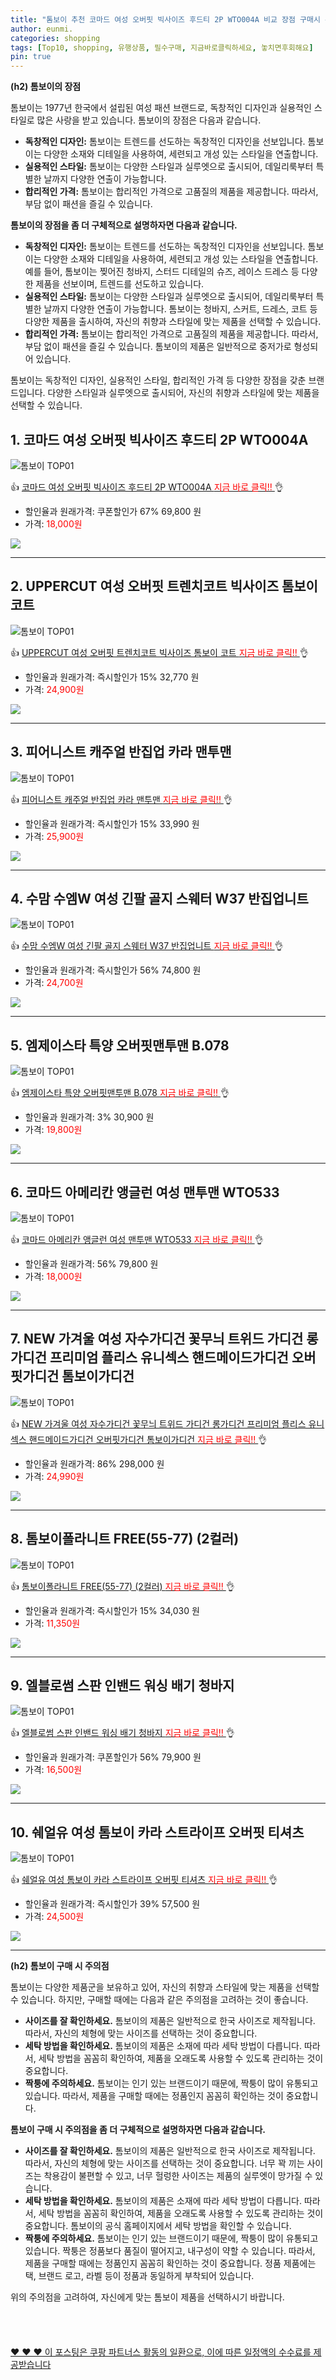 ```yaml
---
title: "톰보이 추천 코마드 여성 오버핏 빅사이즈 후드티 2P WTO004A 비교 장점 구매시 주의사항"
author: eunmi.
categories: shopping
tags: [Top10, shopping, 유행상품, 필수구매, 지금바로클릭하세요, 놓치면후회해요]
pin: true
---
```

**(h2) 톰보이의 장점**

톰보이는 1977년 한국에서 설립된 여성 패션 브랜드로, 독창적인 디자인과 실용적인 스타일로 많은 사랑을 받고 있습니다. 톰보이의 장점은 다음과 같습니다.

* **독창적인 디자인:** 톰보이는 트렌드를 선도하는 독창적인 디자인을 선보입니다. 톰보이는 다양한 소재와 디테일을 사용하여, 세련되고 개성 있는 스타일을 연출합니다.
* **실용적인 스타일:** 톰보이는 다양한 스타일과 실루엣으로 출시되어, 데일리룩부터 특별한 날까지 다양한 연출이 가능합니다.
* **합리적인 가격:** 톰보이는 합리적인 가격으로 고품질의 제품을 제공합니다. 따라서, 부담 없이 패션을 즐길 수 있습니다.

**톰보이의 장점을 좀 더 구체적으로 설명하자면 다음과 같습니다.**

* **독창적인 디자인:** 톰보이는 트렌드를 선도하는 독창적인 디자인을 선보입니다. 톰보이는 다양한 소재와 디테일을 사용하여, 세련되고 개성 있는 스타일을 연출합니다. 예를 들어, 톰보이는 찢어진 청바지, 스터드 디테일의 슈즈, 레이스 드레스 등 다양한 제품을 선보이며, 트렌드를 선도하고 있습니다.
* **실용적인 스타일:** 톰보이는 다양한 스타일과 실루엣으로 출시되어, 데일리룩부터 특별한 날까지 다양한 연출이 가능합니다. 톰보이는 청바지, 스커트, 드레스, 코트 등 다양한 제품을 출시하여, 자신의 취향과 스타일에 맞는 제품을 선택할 수 있습니다.
* **합리적인 가격:** 톰보이는 합리적인 가격으로 고품질의 제품을 제공합니다. 따라서, 부담 없이 패션을 즐길 수 있습니다. 톰보이의 제품은 일반적으로 중저가로 형성되어 있습니다.

톰보이는 독창적인 디자인, 실용적인 스타일, 합리적인 가격 등 다양한 장점을 갖춘 브랜드입니다. 다양한 스타일과 실루엣으로 출시되어, 자신의 취향과 스타일에 맞는 제품을 선택할 수 있습니다.

   

## 1. 코마드 여성 오버핏 빅사이즈 후드티 2P WTO004A

![톰보이 TOP01](https://thumbnail7.coupangcdn.com/thumbnails/remote/230x230ex/image/vendor_inventory/4aab/49fd5fb26ffcd49dacc658ee24c02329c618d804c2acbccb5777f1211673.jpg)


👍 [코마드 여성 오버핏 빅사이즈 후드티 2P WTO004A <font color=red> 지금 바로 클릭!! </font> ](https://link.coupang.com/re/AFFSDP?lptag=AF3617701&subid=GithubCoopas&pageKey=7196462449&traceid=V0-153&itemId=18180493482&vendorItemId=85329525158) 👌 


- 할인율과 원래가격: 쿠폰할인가 67%  69,800   원
- 가격: <span style='color:red'>18,000원</span>

[![](/discount_price.png)](https://link.coupang.com/re/AFFSDP?lptag=AF3617701&subid=GithubCoopas&pageKey=7196462449&traceid=V0-153&itemId=18180493482&vendorItemId=85329525158)

---


   

## 2. UPPERCUT 여성 오버핏 트렌치코트 빅사이즈 톰보이 코트

![톰보이 TOP01](https://thumbnail8.coupangcdn.com/thumbnails/remote/230x230ex/image/vendor_inventory/a952/cb3d7f614342fc31a2b396d9338f6d3167f7517a02f959965a8f0b0ebf10.jpg)


👍 [UPPERCUT 여성 오버핏 트렌치코트 빅사이즈 톰보이 코트 <font color=red> 지금 바로 클릭!! </font> ](https://link.coupang.com/re/AFFSDP?lptag=AF3617701&subid=GithubCoopas&pageKey=7212998946&traceid=V0-153&itemId=18258690052&vendorItemId=85414569990) 👌 


- 할인율과 원래가격: 즉시할인가 15%  32,770   원
- 가격: <span style='color:red'>24,900원</span>

[![](/discount_price.png)](https://link.coupang.com/re/AFFSDP?lptag=AF3617701&subid=GithubCoopas&pageKey=7212998946&traceid=V0-153&itemId=18258690052&vendorItemId=85414569990)

---


   

## 3. 피어니스트 캐주얼 반집업 카라 맨투맨

![톰보이 TOP01](https://thumbnail10.coupangcdn.com/thumbnails/remote/230x230ex/image/rs_quotation_api/ez7jmq6o/3bbc2806e625426dae4568d6b8873f73.jpeg)


👍 [피어니스트 캐주얼 반집업 카라 맨투맨 <font color=red> 지금 바로 클릭!! </font> ](https://link.coupang.com/re/AFFSDP?lptag=AF3617701&subid=GithubCoopas&pageKey=7495068751&traceid=V0-153&itemId=19607424466&vendorItemId=86714481414) 👌 


- 할인율과 원래가격: 즉시할인가 15%  33,990   원
- 가격: <span style='color:red'>25,900원</span>

[![](/discount_price.png)](https://link.coupang.com/re/AFFSDP?lptag=AF3617701&subid=GithubCoopas&pageKey=7495068751&traceid=V0-153&itemId=19607424466&vendorItemId=86714481414)

---


   

## 4. 수맘 수엠W 여성 긴팔 골지 스웨터 W37 반집업니트

![톰보이 TOP01](https://thumbnail9.coupangcdn.com/thumbnails/remote/230x230ex/image/vendor_inventory/1739/905e4e10320979e9eb00052a496cf1cbbee269f09213f79c1ce89a129807.jpg)


👍 [수맘 수엠W 여성 긴팔 골지 스웨터 W37 반집업니트 <font color=red> 지금 바로 클릭!! </font> ](https://link.coupang.com/re/AFFSDP?lptag=AF3617701&subid=GithubCoopas&pageKey=6823388242&traceid=V0-153&itemId=16179050569&vendorItemId=83374449523) 👌 


- 할인율과 원래가격: 즉시할인가 56%  74,800   원
- 가격: <span style='color:red'>24,700원</span>

[![](/discount_price.png)](https://link.coupang.com/re/AFFSDP?lptag=AF3617701&subid=GithubCoopas&pageKey=6823388242&traceid=V0-153&itemId=16179050569&vendorItemId=83374449523)

---


   

## 5. 엠제이스타 특양 오버핏맨투맨 B.078

![톰보이 TOP01](https://thumbnail9.coupangcdn.com/thumbnails/remote/230x230ex/image/vendor_inventory/b216/33729411e5e5724fce009470b9fcfffefb587a080966fb727f6d5867c8f0.jpg)


👍 [엠제이스타 특양 오버핏맨투맨 B.078 <font color=red> 지금 바로 클릭!! </font> ](https://link.coupang.com/re/AFFSDP?lptag=AF3617701&subid=GithubCoopas&pageKey=7080204343&traceid=V0-153&itemId=17610420171&vendorItemId=85056955823) 👌 


- 할인율과 원래가격: 3%  30,900   원
- 가격: <span style='color:red'>19,800원</span>

[![](/discount_price.png)](https://link.coupang.com/re/AFFSDP?lptag=AF3617701&subid=GithubCoopas&pageKey=7080204343&traceid=V0-153&itemId=17610420171&vendorItemId=85056955823)

---


   

## 6. 코마드 아메리칸 앵글런 여성 맨투맨 WTO533

![톰보이 TOP01](https://thumbnail7.coupangcdn.com/thumbnails/remote/230x230ex/image/vendor_inventory/73c1/f7f03fcd7a37127c080f3f60c6ab24e9748fa5fb2db7b6f5279876606093.jpg)


👍 [코마드 아메리칸 앵글런 여성 맨투맨 WTO533 <font color=red> 지금 바로 클릭!! </font> ](https://link.coupang.com/re/AFFSDP?lptag=AF3617701&subid=GithubCoopas&pageKey=7442805199&traceid=V0-153&itemId=19357564128&vendorItemId=86470627968) 👌 


- 할인율과 원래가격: 56%  79,800   원
- 가격: <span style='color:red'>18,000원</span>

[![](/discount_price.png)](https://link.coupang.com/re/AFFSDP?lptag=AF3617701&subid=GithubCoopas&pageKey=7442805199&traceid=V0-153&itemId=19357564128&vendorItemId=86470627968)

---


   

## 7. NEW 가겨울 여성 자수가디건 꽃무늬 트위드 가디건 롱가디건 프리미엄 플리스 유니섹스 핸드메이드가디건 오버핏가디건 톰보이가디건

![톰보이 TOP01](https://thumbnail7.coupangcdn.com/thumbnails/remote/230x230ex/image/vendor_inventory/6070/a2d752e75f2d5948d9439945a0110342987192b8adf63ec5195d35bf7bae.jpg)


👍 [NEW 가겨울 여성 자수가디건 꽃무늬 트위드 가디건 롱가디건 프리미엄 플리스 유니섹스 핸드메이드가디건 오버핏가디건 톰보이가디건 <font color=red> 지금 바로 클릭!! </font> ](https://link.coupang.com/re/AFFSDP?lptag=AF3617701&subid=GithubCoopas&pageKey=6907396464&traceid=V0-153&itemId=16634362305&vendorItemId=84288270937) 👌 


- 할인율과 원래가격: 86%  298,000   원
- 가격: <span style='color:red'>24,990원</span>

[![](/discount_price.png)](https://link.coupang.com/re/AFFSDP?lptag=AF3617701&subid=GithubCoopas&pageKey=6907396464&traceid=V0-153&itemId=16634362305&vendorItemId=84288270937)

---


   

## 8. 톰보이폴라니트 FREE(55-77) (2컬러)

![톰보이 TOP01](https://thumbnail8.coupangcdn.com/thumbnails/remote/230x230ex/image/vendor_inventory/1a4a/a53ece86716fd84bd97c92ad9a02d7ded33f7dc01ce512a9a2db56870e8f.jpg)


👍 [톰보이폴라니트 FREE(55-77) (2컬러) <font color=red> 지금 바로 클릭!! </font> ](https://link.coupang.com/re/AFFSDP?lptag=AF3617701&subid=GithubCoopas&pageKey=1735397033&traceid=V0-153&itemId=2954035777&vendorItemId=71812215706) 👌 


- 할인율과 원래가격: 즉시할인가 15%  34,030   원
- 가격: <span style='color:red'>11,350원</span>

[![](/discount_price.png)](https://link.coupang.com/re/AFFSDP?lptag=AF3617701&subid=GithubCoopas&pageKey=1735397033&traceid=V0-153&itemId=2954035777&vendorItemId=71812215706)

---


   

## 9. 엘블로썸 스판 인밴드 워싱 배기 청바지

![톰보이 TOP01](https://thumbnail6.coupangcdn.com/thumbnails/remote/230x230ex/image/vendor_inventory/330a/f4da8c4ef232c7e4ac77ede17545096b023ace9fa98fe4cbfcbce34b9a81.jpg)


👍 [엘블로썸 스판 인밴드 워싱 배기 청바지 <font color=red> 지금 바로 클릭!! </font> ](https://link.coupang.com/re/AFFSDP?lptag=AF3617701&subid=GithubCoopas&pageKey=6793279295&traceid=V0-153&itemId=16010609815&vendorItemId=83215301227) 👌 


- 할인율과 원래가격: 쿠폰할인가 56%  79,900   원
- 가격: <span style='color:red'>16,500원</span>

[![](/discount_price.png)](https://link.coupang.com/re/AFFSDP?lptag=AF3617701&subid=GithubCoopas&pageKey=6793279295&traceid=V0-153&itemId=16010609815&vendorItemId=83215301227)

---


   

## 10. 쉐얼유 여성 톰보이 카라 스트라이프 오버핏 티셔츠

![톰보이 TOP01](https://thumbnail8.coupangcdn.com/thumbnails/remote/230x230ex/image/vendor_inventory/2a39/a7c931663ec07137b22f0568216154bc5ce1cb7504397542551620dab547.jpg)


👍 [쉐얼유 여성 톰보이 카라 스트라이프 오버핏 티셔츠 <font color=red> 지금 바로 클릭!! </font> ](https://link.coupang.com/re/AFFSDP?lptag=AF3617701&subid=GithubCoopas&pageKey=6756887384&traceid=V0-153&itemId=15822499370&vendorItemId=85937301659) 👌 


- 할인율과 원래가격: 즉시할인가 39%  57,500   원
- 가격: <span style='color:red'>24,500원</span>

[![](/discount_price.png)](https://link.coupang.com/re/AFFSDP?lptag=AF3617701&subid=GithubCoopas&pageKey=6756887384&traceid=V0-153&itemId=15822499370&vendorItemId=85937301659)

---
**(h2) 톰보이 구매 시 주의점**

톰보이는 다양한 제품군을 보유하고 있어, 자신의 취향과 스타일에 맞는 제품을 선택할 수 있습니다. 하지만, 구매할 때에는 다음과 같은 주의점을 고려하는 것이 좋습니다.

* **사이즈를 잘 확인하세요.** 톰보이의 제품은 일반적으로 한국 사이즈로 제작됩니다. 따라서, 자신의 체형에 맞는 사이즈를 선택하는 것이 중요합니다.
* **세탁 방법을 확인하세요.** 톰보이의 제품은 소재에 따라 세탁 방법이 다릅니다. 따라서, 세탁 방법을 꼼꼼히 확인하여, 제품을 오래도록 사용할 수 있도록 관리하는 것이 중요합니다.
* **짝퉁에 주의하세요.** 톰보이는 인기 있는 브랜드이기 때문에, 짝퉁이 많이 유통되고 있습니다. 따라서, 제품을 구매할 때에는 정품인지 꼼꼼히 확인하는 것이 중요합니다.

**톰보이 구매 시 주의점을 좀 더 구체적으로 설명하자면 다음과 같습니다.**

* **사이즈를 잘 확인하세요.** 톰보이의 제품은 일반적으로 한국 사이즈로 제작됩니다. 따라서, 자신의 체형에 맞는 사이즈를 선택하는 것이 중요합니다. 너무 꽉 끼는 사이즈는 착용감이 불편할 수 있고, 너무 헐렁한 사이즈는 제품의 실루엣이 망가질 수 있습니다.
* **세탁 방법을 확인하세요.** 톰보이의 제품은 소재에 따라 세탁 방법이 다릅니다. 따라서, 세탁 방법을 꼼꼼히 확인하여, 제품을 오래도록 사용할 수 있도록 관리하는 것이 중요합니다. 톰보이의 공식 홈페이지에서 세탁 방법을 확인할 수 있습니다.
* **짝퉁에 주의하세요.** 톰보이는 인기 있는 브랜드이기 때문에, 짝퉁이 많이 유통되고 있습니다. 짝퉁은 정품보다 품질이 떨어지고, 내구성이 약할 수 있습니다. 따라서, 제품을 구매할 때에는 정품인지 꼼꼼히 확인하는 것이 중요합니다. 정품 제품에는 택, 브랜드 로고, 라벨 등이 정품과 동일하게 부착되어 있습니다.

위의 주의점을 고려하여, 자신에게 맞는 톰보이 제품을 선택하시기 바랍니다.<br><br><br><br><br> [ ❤ ❤ ❤ 이 포스팅은 쿠팡 파트너스 활동의 일환으로, 이에 따른 일정액의 수수료를 제공받습니다](https://link.coupang.com/a/bcEFyh)